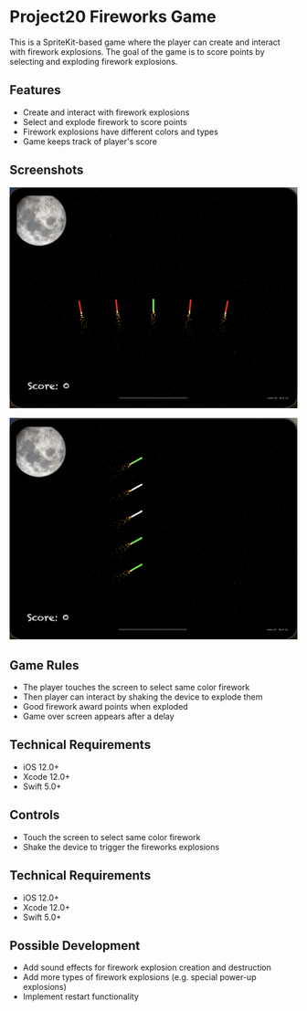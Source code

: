 # Project20 Fireworks Game

This is a SpriteKit-based game where the player can create and interact with firework explosions. The goal of the game is to score points by selecting and exploding firework explosions.

## Features

* Create and interact with firework explosions
* Select and explode firework to score points
* Firework explosions have different colors and types
* Game keeps track of player's score

## Screenshots

<p align="center">
  <img src="screenshots/gameplay1.png" alt="Gameplay 1" width="600"/>
</p>

<p align="center">
  <img src="screenshots/gameplay2.png" alt="Gameplay 2" width="600"/>
</p>

## Game Rules

* The player touches the screen to select same color firework
* Then player can interact by shaking the device to explode them
* Good firework award points when exploded
* Game over screen appears after a delay

## Technical Requirements

* iOS 12.0+
* Xcode 12.0+
* Swift 5.0+

## Controls

* Touch the screen to select same color firework
* Shake the device to trigger the fireworks explosions

## Technical Requirements

* iOS 12.0+
* Xcode 12.0+
* Swift 5.0+

## Possible Development

* Add sound effects for firework explosion creation and destruction
* Add more types of firework explosions (e.g. special power-up explosions)
* Implement restart functionality
